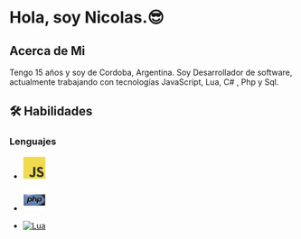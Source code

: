 <h1>Hola, soy Nicolas.😎 </h1>

<h2> Acerca de Mi </h2>
<p> Tengo 15 años y soy de Cordoba, Argentina.
Soy Desarrollador de software, actualmente trabajando con tecnologías JavaScript, Lua, C# , Php y Sql. </p>


<h2> 🛠 Habilidades </h2>


<h3> Lenguajes </h3>

- <a href="https://developer.mozilla.org/en-US/docs/Web/JavaScript" target="_blank"> <img src="https://raw.githubusercontent.com/devicons/devicon/master/icons/javascript/javascript-original.svg" alt="javascript" width="40" height="40"/> </a> 
-  <a href="https://www.php.net" target="_blank"> <img src="https://raw.githubusercontent.com/devicons/devicon/master/icons/php/php-original.svg" alt="php" width="40" height="40"/> </a> 


-  <a href="https://www.lua.org/images/" target="_blank"> <img src="https://www.lua.org/images/" alt="Lua" width="40" height="40"/> </a> 
